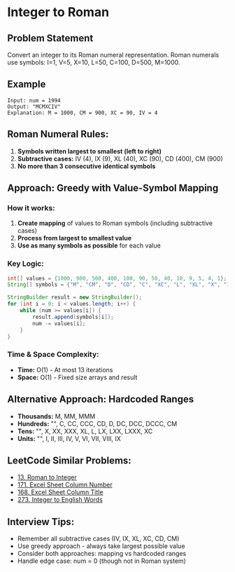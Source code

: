 # Integer to Roman

## Problem Statement
Convert an integer to its Roman numeral representation. Roman numerals use symbols: I=1, V=5, X=10, L=50, C=100, D=500, M=1000.

## Example
```
Input: num = 1994
Output: "MCMXCIV"
Explanation: M = 1000, CM = 900, XC = 90, IV = 4
```

## Roman Numeral Rules:
1. **Symbols written largest to smallest (left to right)**
2. **Subtractive cases:** IV (4), IX (9), XL (40), XC (90), CD (400), CM (900)
3. **No more than 3 consecutive identical symbols**

## Approach: Greedy with Value-Symbol Mapping

### How it works:
1. **Create mapping** of values to Roman symbols (including subtractive cases)
2. **Process from largest to smallest value**
3. **Use as many symbols as possible** for each value

### Key Logic:
```java
int[] values = {1000, 900, 500, 400, 100, 90, 50, 40, 10, 9, 5, 4, 1};
String[] symbols = {"M", "CM", "D", "CD", "C", "XC", "L", "XL", "X", "IX", "V", "IV", "I"};

StringBuilder result = new StringBuilder();
for (int i = 0; i < values.length; i++) {
    while (num >= values[i]) {
        result.append(symbols[i]);
        num -= values[i];
    }
}
```

### Time & Space Complexity:
- **Time:** O(1) - At most 13 iterations
- **Space:** O(1) - Fixed size arrays and result

## Alternative Approach: Hardcoded Ranges
- **Thousands:** M, MM, MMM
- **Hundreds:** "", C, CC, CCC, CD, D, DC, DCC, DCCC, CM
- **Tens:** "", X, XX, XXX, XL, L, LX, LXX, LXXX, XC
- **Units:** "", I, II, III, IV, V, VI, VII, VIII, IX

## LeetCode Similar Problems:
- [13. Roman to Integer](https://leetcode.com/problems/roman-to-integer/)
- [171. Excel Sheet Column Number](https://leetcode.com/problems/excel-sheet-column-number/)
- [168. Excel Sheet Column Title](https://leetcode.com/problems/excel-sheet-column-title/)
- [273. Integer to English Words](https://leetcode.com/problems/integer-to-english-words/)

## Interview Tips:
- Remember all subtractive cases (IV, IX, XL, XC, CD, CM)
- Use greedy approach - always take largest possible value
- Consider both approaches: mapping vs hardcoded ranges
- Handle edge case: num = 0 (though not in Roman system) 